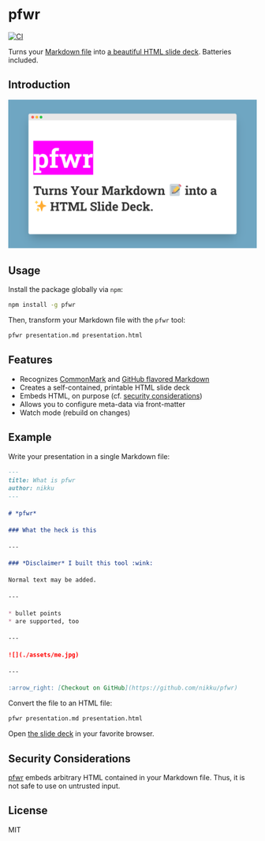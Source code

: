 # pfwr

[![CI](https://github.com/nikku/pfwr/actions/workflows/CI.yml/badge.svg)](https://github.com/nikku/pfwr/actions/workflows/CI.yml)

Turns your [Markdown file](https://github.com/nikku/pfwr/blob/main/README.md#example) into [a beautiful HTML slide deck](https://cdn.statically.io/gh/nikku/pfwr/v0.9.1/example/presentation.html). Batteries included.


## Introduction

[![Slide deck generated from Markdown via pfwr](https://raw.githubusercontent.com/nikku/pfwr/main/docs/screenshot.png)](https://cdn.statically.io/gh/nikku/pfwr/v0.9.1/example/presentation.html)


## Usage

Install the package globally via `npm`:

```sh
npm install -g pfwr
```

Then, transform your Markdown file with the `pfwr` tool:

```sh
pfwr presentation.md presentation.html
```


## Features

* Recognizes [CommonMark](https://commonmark.org/) and [GitHub flavored Markdown](https://github.github.com/gfm/)
* Creates a self-contained, printable HTML slide deck
* Embeds HTML, on purpose (cf. [security considerations](#security-considerations))
* Allows you to configure meta-data via front-matter
* Watch mode (rebuild on changes)


## Example

Write your presentation in a single Markdown file:

```markdown
---
title: What is pfwr
author: nikku
---

# *pfwr*

### What the heck is this

---

### *Disclaimer* I built this tool :wink:

Normal text may be added.

---

* bullet points
* are supported, too

---

![](./assets/me.jpg)

---

:arrow_right: [Checkout on GitHub](https://github.com/nikku/pfwr)
```

Convert the file to an HTML file:

```sh
pfwr presentation.md presentation.html
```

Open [the slide deck](https://cdn.statically.io/gh/nikku/pfwr/v0.9.1/example/presentation.html) in your favorite browser.


## Security Considerations

[pfwr](https://github.com/nikku/pfwr) embeds arbitrary HTML contained in your Markdown file. Thus, it is not safe to use on untrusted input.


## License

MIT
